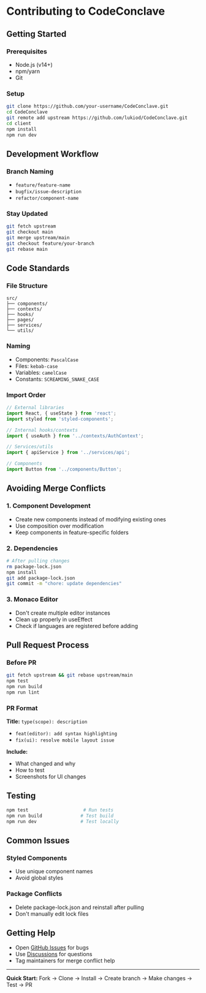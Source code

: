 # Contributing to CodeConclave

## Getting Started

### Prerequisites
- Node.js (v14+)
- npm/yarn
- Git

### Setup
```bash
git clone https://github.com/your-username/CodeConclave.git
cd CodeConclave
git remote add upstream https://github.com/lukiod/CodeConclave.git
cd client
npm install
npm run dev
```

## Development Workflow

### Branch Naming
- `feature/feature-name`
- `bugfix/issue-description`
- `refactor/component-name`

### Stay Updated
```bash
git fetch upstream
git checkout main
git merge upstream/main
git checkout feature/your-branch
git rebase main
```

## Code Standards

### File Structure
```
src/
├── components/
├── contexts/
├── hooks/
├── pages/
├── services/
└── utils/
```

### Naming
- Components: `PascalCase`
- Files: `kebab-case`
- Variables: `camelCase`
- Constants: `SCREAMING_SNAKE_CASE`

### Import Order
```javascript
// External libraries
import React, { useState } from 'react';
import styled from 'styled-components';

// Internal hooks/contexts
import { useAuth } from '../contexts/AuthContext';

// Services/utils
import { apiService } from '../services/api';

// Components
import Button from '../components/Button';
```

## Avoiding Merge Conflicts

### 1. Component Development
- Create new components instead of modifying existing ones
- Use composition over modification
- Keep components in feature-specific folders



### 2. Dependencies
```bash
# After pulling changes
rm package-lock.json
npm install
git add package-lock.json
git commit -m "chore: update dependencies"
```

### 3. Monaco Editor
- Don't create multiple editor instances
- Clean up properly in useEffect
- Check if languages are registered before adding

## Pull Request Process

### Before PR
```bash
git fetch upstream && git rebase upstream/main
npm test
npm run build
npm run lint
```

### PR Format
**Title:** `type(scope): description`
- `feat(editor): add syntax highlighting`
- `fix(ui): resolve mobile layout issue`

**Include:**
- What changed and why
- How to test
- Screenshots for UI changes

## Testing
```bash
npm test                    # Run tests
npm run build              # Test build
npm run dev                # Test locally
```

## Common Issues

### Styled Components
- Use unique component names
- Avoid global styles

### Package Conflicts
- Delete package-lock.json and reinstall after pulling
- Don't manually edit lock files

## Getting Help
- Open [GitHub Issues](https://github.com/lukiod/CodeConclave/issues) for bugs
- Use [Discussions](https://github.com/lukiod/CodeConclave/discussions) for questions
- Tag maintainers for merge conflict help

---

**Quick Start:** Fork → Clone → Install → Create branch → Make changes → Test → PR
